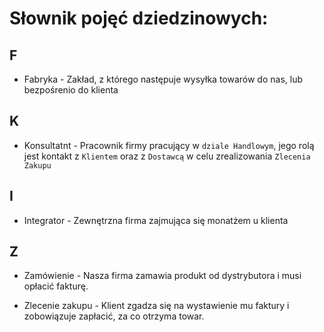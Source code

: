# Słownik pojęć dziedzinowych:

## F
- Fabryka - Zakład, z którego następuje wysyłka towarów do nas, lub bezpośrenio do klienta

## K
- Konsultatnt - Pracownik firmy pracujący w `dziale Handlowym`, jego rolą jest kontakt z `Klientem` oraz z `Dostawcą` w celu zrealizowania `Zlecenia Zakupu`

## I

- Integrator - Zewnętrzna firma zajmująca się monatżem u klienta

## Z

- Zamówienie - Nasza firma zamawia produkt od dystrybutora i musi opłacić fakturę.

- Zlecenie zakupu - Klient zgadza się na wystawienie mu faktury i zobowiązuje zapłacić, za co otrzyma towar.